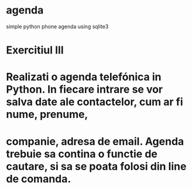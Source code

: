 # agenda
simple python phone agenda using sqlite3

# Exercitiul III
# Realizati o agenda telefónica in Python. In fiecare intrare se vor salva date ale contactelor, cum ar fi nume, prenume,
# companie, adresa de email. Agenda trebuie sa contina o functie de cautare, si sa se poata folosi din line de comanda.
